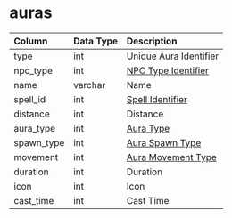 # auras

| Column | Data Type | Description |
| :--- | :--- | :--- |
| type | int | Unique Aura Identifier |
| npc\_type | int | [NPC Type Identifier](https://github.com/EQEmu/docs-db-schema/tree/e0eb157dbf5563b03c0faf391abc87ec69239f4a/docs/categories/spells/npc_types.md) |
| name | varchar | Name |
| spell\_id | int | [Spell Identifier](spells_new.md) |
| distance | int | Distance |
| aura\_type | int | [Aura Type](https://eqemu.gitbook.io/server/categories/spells/aura-types) |
| spawn\_type | int | [Aura Spawn Type](https://eqemu.gitbook.io/server/categories/spells/aura-spawn-types) |
| movement | int | [Aura Movement Type](https://eqemu.gitbook.io/server/categories/spells/aura-movement-types) |
| duration | int | Duration |
| icon | int | Icon |
| cast\_time | int | Cast Time |

